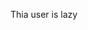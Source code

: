 Thia user is lazy

<!---
CLRKSTVEN/CLRKSTVEN is a ✨ special ✨ repository because its `README.md` (this file) appears on your GitHub profile.
You can click the Preview link to take a look at your changes.
--->
